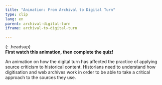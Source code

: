```yaml
---
title: "Animation: From Archival to Digital Turn"
type: clip
lang: en
parent: archival-digital-turn
iframe: archival-to-digital-turn

---
```


{: .headsup}                            
**First watch this animation, then complete the quiz!**

An animation on how the digital turn has affected the practice of applying source criticism to historical content. Historians need to understand how digitisation and web archives work in order to be able to take a critical approach to the sources they use.


<!-- more -->
